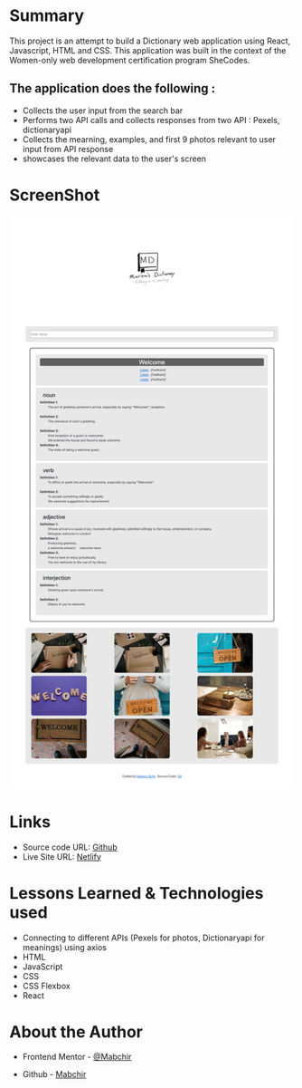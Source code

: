 # Summary

This project is an attempt to build a Dictionary web application using React, Javascript, HTML and CSS. This application was built in the context of the Women-only web development certification program SheCodes.

## The application does the following :

- Collects the user input from the search bar
- Performs two API calls and collects responses from two API : Pexels, dictionaryapi
- Collects the mearning, examples, and first 9 photos relevant to user input from API response
- showcases the relevant data to the user's screen

# ScreenShot

![](./src/img/infallible-wright-591618.netlify.app_%20copy.jpg)

# Links

- Source code URL: [Github](https://github.com/Mabchir/Dictionary_Project)
- Live Site URL: [Netlify](https://infallible-wright-591618.netlify.app/)

# Lessons Learned & Technologies used

- Connecting to different APIs (Pexels for photos, Dictionaryapi for meanings) using axios
- HTML
- JavaScript
- CSS
- CSS Flexbox
- React

# About the Author

- Frontend Mentor - [@Mabchir](https://www.frontendmentor.io/profile/Mabchir)

- Github - [Mabchir](https://github.com/Mabchir)
